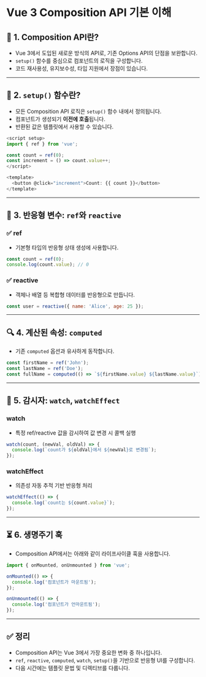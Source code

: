 # Vue 3 Composition API 기본 이해

## 📌 1. Composition API란?

- Vue 3에서 도입된 새로운 방식의 API로, 기존 Options API의 단점을 보완합니다.
- `setup()` 함수를 중심으로 컴포넌트의 로직을 구성합니다.
- 코드 재사용성, 유지보수성, 타입 지원에서 장점이 있습니다.

---

## 🧪 2. `setup()` 함수란?

- 모든 Composition API 로직은 `setup()` 함수 내에서 정의됩니다.
- 컴포넌트가 생성되기 **이전에 호출**됩니다.
- 반환된 값은 템플릿에서 사용할 수 있습니다.

```js
<script setup>
import { ref } from 'vue';

const count = ref(0);
const increment = () => count.value++;
</script>

<template>
  <button @click="increment">Count: {{ count }}</button>
</template>
```

---

## 🔁 3. 반응형 변수: `ref`와 `reactive`

### ✅ ref
- 기본형 타입의 반응형 상태 생성에 사용합니다.
```js
const count = ref(0);
console.log(count.value); // 0
```

### ✅ reactive
- 객체나 배열 등 복합형 데이터를 반응형으로 만듭니다.
```js
const user = reactive({ name: 'Alice', age: 25 });
```

---

## 🔍 4. 계산된 속성: `computed`

- 기존 `computed` 옵션과 유사하게 동작합니다.
```js
const firstName = ref('John');
const lastName = ref('Doe');
const fullName = computed(() => `${firstName.value} ${lastName.value}`);
```

---

## 👀 5. 감시자: `watch`, `watchEffect`

### watch
- 특정 ref/reactive 값을 감시하여 값 변경 시 콜백 실행

```js
watch(count, (newVal, oldVal) => {
  console.log(`count가 ${oldVal}에서 ${newVal}로 변경됨`);
});
```

### watchEffect
- 의존성 자동 추적 기반 반응형 처리

```js
watchEffect(() => {
  console.log(`count는 ${count.value}`);
});
```

---

## ⏳ 6. 생명주기 훅

- Composition API에서는 아래와 같이 라이프사이클 훅을 사용합니다.

```js
import { onMounted, onUnmounted } from 'vue';

onMounted(() => {
  console.log('컴포넌트가 마운트됨');
});

onUnmounted(() => {
  console.log('컴포넌트가 언마운트됨');
});
```

---

## ✅ 정리

- Composition API는 Vue 3에서 가장 중요한 변화 중 하나입니다.
- `ref`, `reactive`, `computed`, `watch`, `setup()`을 기반으로 반응형 UI를 구성합니다.
- 다음 시간에는 템플릿 문법 및 디렉티브를 다룹니다.

